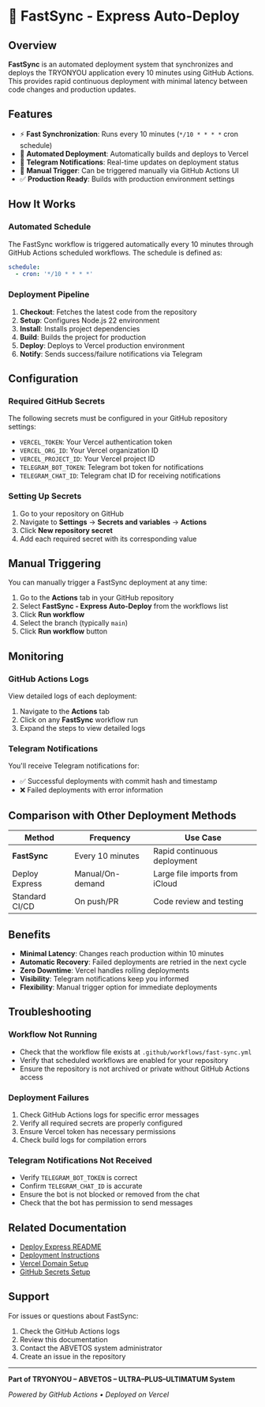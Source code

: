 # 🦚 FastSync - Express Auto-Deploy

## Overview

**FastSync** is an automated deployment system that synchronizes and deploys the TRYONYOU application every 10 minutes using GitHub Actions. This provides rapid continuous deployment with minimal latency between code changes and production updates.

## Features

- ⚡ **Fast Synchronization**: Runs every 10 minutes (`*/10 * * * *` cron schedule)
- 🚀 **Automated Deployment**: Automatically builds and deploys to Vercel
- 📱 **Telegram Notifications**: Real-time updates on deployment status
- 🔄 **Manual Trigger**: Can be triggered manually via GitHub Actions UI
- ✅ **Production Ready**: Builds with production environment settings

## How It Works

### Automated Schedule

The FastSync workflow is triggered automatically every 10 minutes through GitHub Actions scheduled workflows. The schedule is defined as:

```yaml
schedule:
  - cron: '*/10 * * * *'
```

### Deployment Pipeline

1. **Checkout**: Fetches the latest code from the repository
2. **Setup**: Configures Node.js 22 environment
3. **Install**: Installs project dependencies
4. **Build**: Builds the project for production
5. **Deploy**: Deploys to Vercel production environment
6. **Notify**: Sends success/failure notifications via Telegram

## Configuration

### Required GitHub Secrets

The following secrets must be configured in your GitHub repository settings:

- `VERCEL_TOKEN`: Your Vercel authentication token
- `VERCEL_ORG_ID`: Your Vercel organization ID
- `VERCEL_PROJECT_ID`: Your Vercel project ID
- `TELEGRAM_BOT_TOKEN`: Telegram bot token for notifications
- `TELEGRAM_CHAT_ID`: Telegram chat ID for receiving notifications

### Setting Up Secrets

1. Go to your repository on GitHub
2. Navigate to **Settings** → **Secrets and variables** → **Actions**
3. Click **New repository secret**
4. Add each required secret with its corresponding value

## Manual Triggering

You can manually trigger a FastSync deployment at any time:

1. Go to the **Actions** tab in your GitHub repository
2. Select **FastSync - Express Auto-Deploy** from the workflows list
3. Click **Run workflow**
4. Select the branch (typically `main`)
5. Click **Run workflow** button

## Monitoring

### GitHub Actions Logs

View detailed logs of each deployment:

1. Navigate to the **Actions** tab
2. Click on any **FastSync** workflow run
3. Expand the steps to view detailed logs

### Telegram Notifications

You'll receive Telegram notifications for:

- ✅ Successful deployments with commit hash and timestamp
- ❌ Failed deployments with error information

## Comparison with Other Deployment Methods

| Method | Frequency | Use Case |
|--------|-----------|----------|
| **FastSync** | Every 10 minutes | Rapid continuous deployment |
| Deploy Express | Manual/On-demand | Large file imports from iCloud |
| Standard CI/CD | On push/PR | Code review and testing |

## Benefits

- **Minimal Latency**: Changes reach production within 10 minutes
- **Automatic Recovery**: Failed deployments are retried in the next cycle
- **Zero Downtime**: Vercel handles rolling deployments
- **Visibility**: Telegram notifications keep you informed
- **Flexibility**: Manual trigger option for immediate deployments

## Troubleshooting

### Workflow Not Running

- Check that the workflow file exists at `.github/workflows/fast-sync.yml`
- Verify that scheduled workflows are enabled for your repository
- Ensure the repository is not archived or private without GitHub Actions access

### Deployment Failures

1. Check GitHub Actions logs for specific error messages
2. Verify all required secrets are properly configured
3. Ensure Vercel token has necessary permissions
4. Check build logs for compilation errors

### Telegram Notifications Not Received

- Verify `TELEGRAM_BOT_TOKEN` is correct
- Confirm `TELEGRAM_CHAT_ID` is accurate
- Ensure the bot is not blocked or removed from the chat
- Check that the bot has permission to send messages

## Related Documentation

- [Deploy Express README](DEPLOY_EXPRESS_README.md)
- [Deployment Instructions](DEPLOY_INSTRUCTIONS.md)
- [Vercel Domain Setup](VERCEL_DOMAIN_SETUP.md)
- [GitHub Secrets Setup](GITHUB_SECRETS_SETUP.md)

## Support

For issues or questions about FastSync:

1. Check the GitHub Actions logs
2. Review this documentation
3. Contact the ABVETOS system administrator
4. Create an issue in the repository

---

**Part of TRYONYOU – ABVETOS – ULTRA–PLUS–ULTIMATUM System**

*Powered by GitHub Actions • Deployed on Vercel*

